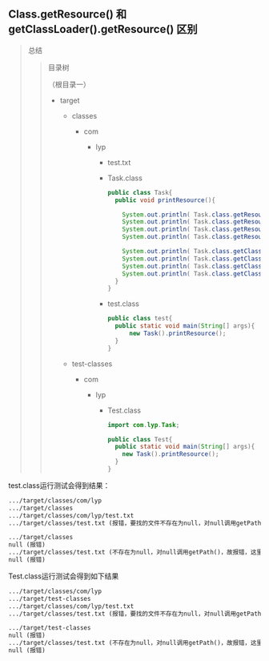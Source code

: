 ## Class.getResource() 和 getClassLoader().getResource() 区别

> 总结
>
> > 目录树
> >
> > （根目录一）
> >
> > - target
> >
> >   - classes
> >
> >     - com
> >
> >       - lyp
> >
> >         - test.txt
> >
> >         - Task.class
> >
> >           ```java
> >           public class Task{
> >             public void printResource(){
> >           
> >               System.out.println( Task.class.getResource("").getPath() );
> >               System.out.println( Task.class.getResource("/").getPath() );
> >               System.out.println( Task.class.getResource("test.txt").getPath() );
> >               System.out.println( Task.class.getResource("/test.txt").getPath() );
> >           
> >               System.out.println( Task.class.getClassLoader().getResource("").getPath() );
> >               System.out.println( Task.class.getClassLoader().getResource("/").getPath() );
> >               System.out.println( Task.class.getClassLoader().getResource("test.txt").getPath() );
> >               System.out.println( Task.class.getClassLoader().getResource("/test.txt").getPath() );
> >             }
> >           }
> >           ```
> >
> >         - test.class
> >
> >           ```java
> >           public class test{
> >             public static void main(String[] args){
> >           		new Task().printResource();
> >             }
> >           }
> >           ```
> >
> >   - test-classes
> >
> >     - com
> >
> >       - lyp
> >
> >         - Test.class
> >
> >           ```java
> >           import com.lyp.Task;
> >           
> >           public class Test{
> >             public static void main(String[] args){
> >               new Task().printResource();
> >             }
> >           }
> >           ```

test.class运行测试会得到结果：

```txt
.../target/classes/com/lyp
.../target/classes
.../target/classes/com/lyp/test.txt
.../target/classes/test.txt (报错，要找的文件不存在为null，对null调用getPath()，故报错，这里为了方便理解，写成路径形式)

.../target/classes
null (报错)
.../target/classes/test.txt (不存在为null，对null调用getPath()，故报错，这里为了方便理解，写成路径形式)
null (报错)
```

Test.class运行测试会得到如下结果

```txt
.../target/classes/com/lyp
.../target/test-classes
.../target/classes/com/lyp/test.txt
.../target/classes/test.txt (报错，要找的文件不存在为null，对null调用getPath()，故报错，这里为了方便理解，写成路径形式)

.../target/test-classes
null (报错)
.../target/classes/test.txt (不存在为null，对null调用getPath()，故报错，这里为了方便理解，写成路径形式)
null (报错)
```

